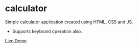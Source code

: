 # calculator

Simple calculator application created using HTML, CSS and JS.   
- Supports keyboard operation also.   

[Live Demo](https://04ac.github.io/calculator/)